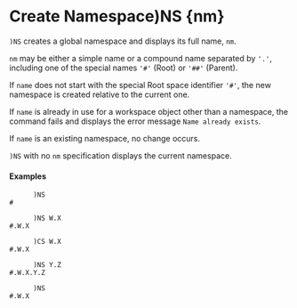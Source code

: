 




<h1 class="heading"><span class="name">Create Namespace</span><span class="command">)NS {nm}</span></h1>

`)NS` creates a global namespace and displays its full name, `nm`.


`nm` may be either a simple name or a compound name separated by `'.'`, including one of the special names `'#'` (Root) or `'##'` (Parent).


If `name` does not start with the special Root space identifier `'#'`, the new namespace is created relative to the current one.


If `name` is already in use for a workspace object other than a namespace, the command fails and displays the error message `Name already exists`.


If `name` is an existing namespace, no change occurs.


`)NS` with no `nm` specification displays the current namespace.


#### Examples
```apl
      )NS
#

      )NS W.X
#.W.X
 
      )CS W.X
#.W.X

      )NS Y.Z
#.W.X.Y.Z
 
      )NS
#.W.X

```


